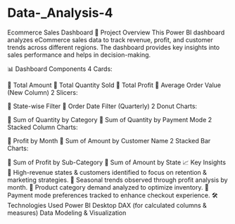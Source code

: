 # Data-_Analysis-4
Ecommerce Sales Dashboard
📌 Project Overview
This Power BI dashboard analyzes eCommerce sales data to track revenue, profit, and customer trends across different regions. The dashboard provides key insights into sales performance and helps in decision-making.

📊 Dashboard Components
4 Cards:

📌 Total Amount
📌 Total Quantity Sold
📌 Total Profit
📌 Average Order Value (New Column)
2 Slicers:

📌 State-wise Filter
📌 Order Date Filter (Quarterly)
2 Donut Charts:

📌 Sum of Quantity by Category
📌 Sum of Quantity by Payment Mode
2 Stacked Column Charts:

📌 Profit by Month
📌 Sum of Amount by Customer Name
2 Stacked Bar Charts:

📌 Sum of Profit by Sub-Category
📌 Sum of Amount by State
📈 Key Insights
📌 High-revenue states & customers identified to focus on retention & marketing strategies.
📌 Seasonal trends observed through profit analysis by month.
📌 Product category demand analyzed to optimize inventory.
📌 Payment mode preferences tracked to enhance checkout experience.
🛠 Technologies Used
Power BI Desktop
DAX (for calculated columns & measures)
Data Modeling & Visualization
